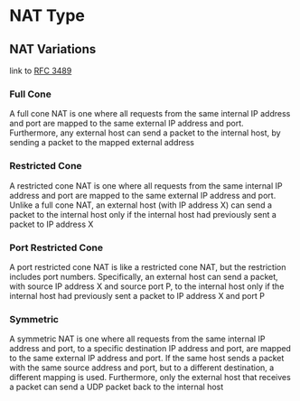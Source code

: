 # NAT Type 

## NAT Variations

link to [RFC 3489](https://datatracker.ietf.org/doc/html/rfc3489#section-5)

### Full Cone

A full cone NAT is one where all requests from the
same internal IP address and port are mapped to the same external
IP address and port.  Furthermore, any external host can send a
packet to the internal host, by sending a packet to the mapped
external address

### Restricted Cone

A restricted cone NAT is one where all requests
from the same internal IP address and port are mapped to the same
external IP address and port.  Unlike a full cone NAT, an external
host (with IP address X) can send a packet to the internal host
only if the internal host had previously sent a packet to IP
address X

### Port Restricted Cone

A port restricted cone NAT is like a
restricted cone NAT, but the restriction includes port numbers.
Specifically, an external host can send a packet, with source IP
address X and source port P, to the internal host only if the
internal host had previously sent a packet to IP address X and
port P

### Symmetric

A symmetric NAT is one where all requests from the
same internal IP address and port, to a specific destination IP
address and port, are mapped to the same external IP address and
port.  If the same host sends a packet with the same source
address and port, but to a different destination, a different
mapping is used.  Furthermore, only the external host that
receives a packet can send a UDP packet back to the internal host